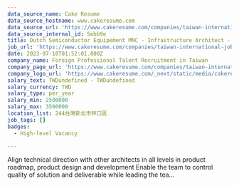 ```yaml
---
data_source_name: Cake Resume
data_source_hostname: www.cakeresume.com
data_source_url: 'https://www.cakeresume.com/companies/taiwan-international-jobs/jobs'
data_source_internal_id: 5ebb9e
title: Dutch Semiconductor Equipement MNC - Infrastructure Architect - DL
job_url: 'https://www.cakeresume.com/companies/taiwan-international-jobs/jobs/5ebb9e'
date: 2023-07-10T01:52:01.000Z
company_name: Foreign Professional Talent Recruitment in Taiwan
company_page_url: 'https://www.cakeresume.com/companies/taiwan-international-jobs'
company_logo_url: 'https://www.cakeresume.com/_next/static/media/cakeresume.e1c03867.svg'
salary_text: TWDundefined - TWDundefined
salary_currency: TWD
salary_type: per_year
salary_min: 2500000
salary_max: 3500000
location_list: 244台灣新北市林口區
job_tags: []
badges:
  - High-level Vacancy

---
```


Align technical direction with other architects in all levels in product roadmap, product design and development Enable the team to control quality of solution and deliverable while leading the tea...